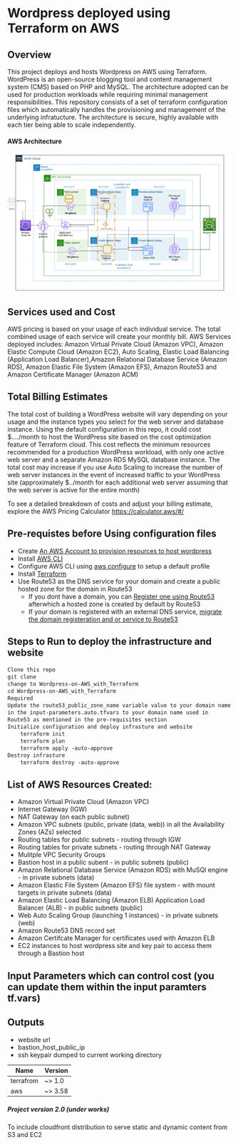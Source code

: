 #                 Wordpress deployed using Terraform on AWS<a name="TOP"></a>

## Overview
This project deploys and hosts Wordpress on AWS using Terraform. WordPress is an open-source blogging tool and content management system (CMS) based on PHP and MySQL. The architecture adopted can be used for production workloads while requiring minimal management responsibilities. This repository consists of a set of terraform configuration files which automatically handles the provisioning and management of the underlying infratucture. The architecture is secure, highly available with each tier being able to scale independently.

#### AWS Architecture
![picture alt](https://github.com/yemisprojects/Wordpress-on-AWS_with_Terraform/blob/main/images/Architecture%20used%20for%20this%20project.PNG)

## Services used and Cost

AWS pricing is based on your usage of each individual service. The total combined usage of each service will create your monthly bill.
AWS Services deployed includes: Amazon Virtual Private Cloud (Amazon VPC), Amazon Elastic Compute Cloud (Amazon EC2), Auto Scaling, Elastic Load Balancing (Application Load Balancer),Amazon Relational Database Service (Amazon RDS), Amazon Elastic File System (Amazon EFS), Amazon Route53 and Amazon Certificate Manager (Amazon ACM) 

## Total Billing Estimates
The total cost of building a WordPress website will vary depending on your usage and the instance types you select for the web server and database instance. Using the default configuration in this repo, it could cost $..../month to host the WordPress site based on the cost optimization feature of Terraform cloud. This cost reflects the minimum resources recommended for a production WordPress workload, with only one active web server and a separate Amazon RDS MySQL database instance. The total cost may increase if you use Auto Scaling to increase the number of web server instances in the event of increased traffic to your WordPress site (approximately $../month for each additional web server assuming that the web server is active for the entire month)

To see a detailed breakdown of costs and adjust your billing estimate, explore the AWS Pricing Calculator https://calculator.aws/#/

## Pre-requistes before Using configuration files
* Create [An AWS Account to provision resources to host wordpress](https://portal.aws.amazon.com/gp/aws/developer/registration/index.html) 
* Install [AWS CLI](https://docs.aws.amazon.com/cli/latest/userguide/install-cliv2.html)
* Configure AWS CLI using [aws configure](https://docs.aws.amazon.com/cli/latest/userguide/cli-configure-quickstart.html) to setup a default profile  
* Install [Terraform](https://www.terraform.io/downloads.html)
* Use Route53 as the DNS service for your domain and create a public hosted zone for the domain in Route53
    * If you dont have a domain, you can [Register one using Route53](https://docs.aws.amazon.com/Route53/latest/DeveloperGuide/domain-register.html#domain-register-procedure)     afterwhich a hosted zone is created by default by Route53
    * If your domain is registered with an external DNS service, [migrate the domain registeration and or service to Route53](https://docs.aws.amazon.com/Route53/latest/DeveloperGuide/migrate-dns-domain-inactive.html)

## Steps to Run to deploy the infrastructure and website
```
Clone this repo
git clone
change to Wordpress-on-AWS_with_Terraform
cd Wordpress-on-AWS_with_Terraform
Required
Update the route53_public_zone_name variable value to your domain name in the input-parameters.auto.tfvars to your domain name used in Route53 as mentioned in the pre-requisites section
Initialize configuration and deploy infrasture and website
    terraform init
    terraform plan
    terraform apply -auto-approve
Destroy infrasture
    terraform destroy -auto-approve
```

## List of AWS Resources Created:

- Amazon Virtual Private Cloud (Amazon VPC)
- Internet Gateway (IGW)
- NAT Gateway (on each public subnet)
- Amazon VPC subnets (public, private (data, web)) in all the Availability Zones (AZs) selected
- Routing tables for public subnets - routing through IGW
- Routing tables for private subnets - routing through NAT Gateway
- Mulitple VPC Security Groups
- Bastion host in a public subent - in public subnets (public)
- Amazon Relational Database Service (Amazon RDS) with MuSQl engine - in private subnets (data)
- Amazon Elastic File System (Amazon EFS) file system - with mount targets in private subnets (data) 
- Amazon Elastic Load Balancing (Amazon ELB) Application Load Balancer (ALB) - in public subnets (public)
- Web Auto Scaling Group (launching 1 instances) - in private subnets (web)
- Amazon Route53 DNS record set
- Amazon Certifcate Manager for certificates used with Amazon ELB
- EC2 instances to host wordpress site and key pair to access them through a Bastion host 

## Input Parameters which can control cost (you can update them within the input paramters tf.vars)



## Outputs
- website url
- bastion_host_public_ip
- ssh keypair dumped to current working directory

| Name  |Version |
| ------------- | ------------- |
| terrafrom  | ~> 1.0  |
| aws  | ~> 3.58  |


##### Project version 2.0 (under works)
To include cloudfront distribution to serve static and dynamic content from S3 and EC2